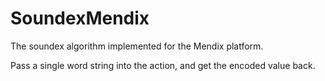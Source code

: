 # SoundexMendix
The soundex algorithm implemented for the Mendix platform.

Pass a single word string into the action, and get the encoded value back.
